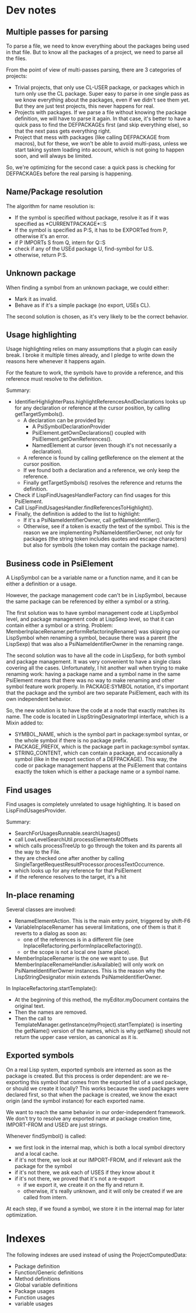 # Dev notes

## Multiple passes for parsing

To parse a file, we need to know everything about the packages being used in that file. But to know all the packages
of a project, we need to parse all the files.

From the point of view of multi-passes parsing, there are 3 categories of projects:
* Trivial projects, that only use CL-USER package, or packages which in turn only use the CL package.
Super easy to parse in one single pass as we know everything about the packages, even if we didn't see them yet.
But they are just test projects, this never happens for real.
* Projects with packages. If we parse a file without knowing the package definition, we will have to parse it again.
In that case, it's better to have a quick pass to find the DEFPACKAGEs first (and skip everything else), so that the
next pass gets everything right.
* Project that mess with packages (like calling DEFPACKAGE from macros), but for these, we won't be able to avoid
multi-pass, unless we start taking system loading into account, which is not going to happen soon, and will always
be limited.

So, we're optimizing for the second case: a quick pass is checking for DEFPACKAGEs before the real parsing is happening.

## Name/Package resolution

The algorithm for name resolution is:
* If the symbol is specified without package, resolve it as if it was specified as \*CURRENTPACKAGE\*::S
* If the symbol is specified as P:S, it has to be EXPORTed from P, otherwise it's an error.
* if P IMPORTs S from Q, intern for Q::S
* check if any of the USEd package U, find-symbol for U:S.
* otherwise, return P:S.

## Unknown package

When finding a symbol from an unknown package, we could either:
* Mark it as invalid.
* Behave as if it's a simple package (no export, USEs CL).

The second solution is chosen, as it's very likely to be the correct behavior. 

## Usage highlighting

Usage highlighting relies on many assumptions that a plugin can easily break. I broke it multiple times already,
and I pledge to write down the reasons here whenever it happens again.

For the feature to work, the symbols have to provide a reference, and this reference must resolve to the
definition.

Summary:
* IdentifierHighlighterPass.highlightReferencesAndDeclarations looks up for any declaration or reference at the cursor 
position, by calling getTargetSymbols().
  * A declaration can be provided by:
    * A PsiSymbolDeclarationProvider
    * PsiElement.getOwnDeclarations() coupled with PsiElement.getOwnReferences().
    * NamedElement at cursor (even though it's not necessarily a declaration).
  * A reference is found by calling getReference on the element at the cursor position.
  * If we found both a declaration and a reference, we only keep the reference.
  * Finally getTargetSymbols() resolves the reference and returns the definition.
* Check if LispFindUsagesHandlerFactory can find usages for this PsiElement.
* Call LispFindUsagesHandler.findReferencesToHighlight().
* Finally, the definition is added to the list to highlight:
  * If it's a PsiNameIdentifierOwner, call getNameIdentifier().
  * Otherwise, see if a token is exactly the text of the symbol. This is the reason we are implementing
PsiNameIdentifierOwner, not only for packages (the string token includes quotes and escape characters) but also
for symbols (the token may contain the package name).

## Business code in PsiElement

A LispSymbol can be a variable name or a function name, and it can be either a definition or a usage.

However, the package management code can't be in LispSymbol, because the same package can be referenced
by either a symbol or a string.

The first solution was to have symbol management code at LispSymbol level, and package management code at LispSexp level,
so that it can contain either a symbol or a string.
Problem: MemberInplaceRenamer.performRefactoringRename() was skipping our LispSymbol when renaming a symbol, because
there was a parent (the LispSexp) that was also a PsiNameIdentifierOwner in the renaming range.

The second solution was to have all the code in LispSexp, for both symbol and package management. It was very convenient
to have a single class covering all the cases. Unfortunately, I hit another wall when trying to make renaming work:
having a package name and a symbol name in the same PsiElement means that there was no way to make renaming
and other symbol feature work properly. In PACKAGE:SYMBOL notation, it's important that the package and the symbol
are two separate PsiElement, each with its own independent behavior.

So, the new solution is to have the code at a node that exactly matches its name. The code is located in
LispStringDesignatorImpl interface, which is a Mixin added to:
* SYMBOL_NAME, which is the symbol part in package:symbol syntax, or the whole symbol if there is no package prefix.
* PACKAGE_PREFIX, which is the package part in package:symbol syntax.
* STRING_CONTENT, which can contain a package, and occasionally a symbol (like in the export section of a DEFPACKAGE).
This way, the code or package management happens at the PsiElement that contains exactly the token
which is either a package name or a symbol name.

## Find usages

Find usages is completely unrelated to usage highlighting. It is based on LispFindUsagesProvider.

Summary:
* SearchForUsagesRunnable.searchUsages()
* call LowLevelSearchUtil.processElementsAtOffsets
* which calls processTreeUp to go through the token and its parents all the way to the File.
* they are checked one after another by calling SingleTargetRequestResultProcessor.processTextOccurrence.
* which looks up for any reference for that PsiElement
* if the reference resolves to the target, it's a hit

## In-place renaming

Several classes are involved:
* RenameElementAction. This is the main entry point, triggered by shift-F6
* VariableInplaceRenamer has several limitations, one of them is that it reverts to a dialog as soon as:
  * one of the references is in a different file (see InplaceRefactoring.performInplaceRefactoring()).
  * or the scope is not a local one (same place).
* MemberInplaceRenamer is the one we want to use. But MemberInplaceRenameHandler.isAvailable() will only work on
  PsiNameIdentifierOwner instances. This is the reason why the LispStringDesignator mixin extends
  PsiNameIdentifierOwner.

In InplaceRefactoring.startTemplate():
* At the beginning of this method, the myEditor.myDocument contains the original text.
* Then the names are removed.
* Then the call to TemplateManager.getInstance(myProject).startTemplate() is inserting the getName() version of the
names, which is why getName() should not return the upper case version, as canonical as it is.

## Exported symbols

On a real Lisp system, exported symbols are interned as soon as the package is created. But this process
is order dependent: are we re-exporting this symbol that comes from the exported list of a used package,
or should we create it locally? This works because the used packages were declared first, so that when
the package is created, we know the exact origin (and the symbol instance) for each exported name.

We want to reach the same behavior in our order-independent framework. We don't try to resolve any exported
name at package creation time, IMPORT-FROM and USED are just strings.

Whenever findSymbol() is called:
* we first look in the internal map, which is both a local symbol directory and a local cache.
* if it's not there, we look at our IMPORT-FROM, and if relevant ask the package for the symbol
* if it's not there, we ask each of USES if they know about it
* if it's not there, we proved that it's not a re-export
  * if we export it, we create it on the fly and return it.
  * otherwise, it's really unknown, and it will only be created if we are called from intern.

At each step, if we found a symbol, we store it in the internal map for later optimization.

# Indexes

The following indexes are used instead of using the ProjectComputedData:
* Package definition
* Function/Generic definitions
* Method definitions
* Global variable definitions
* Package usages
* Function usages
* variable usages
